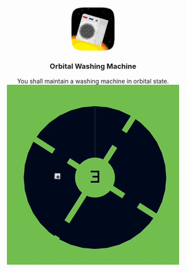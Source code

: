 <br />
<div align="center">
<img src="assets/logo.png" alt="Logo" width="100" height="100">

<h3 align="center">Orbital Washing Machine</h3>
<p align="center">
You shall maintain a washing machine in orbital state.
<br />
<img src="assets/gameplay.gif" alt="Orbital Washing Machine Gameplay" width="400">
</div>
